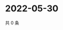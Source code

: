 # 2022-05-30

共 0 条

<!-- BEGIN WEIBO -->
<!-- 最后更新时间 Mon May 30 2022 12:36:55 GMT+0800 (China Standard Time) -->

<!-- END WEIBO -->
